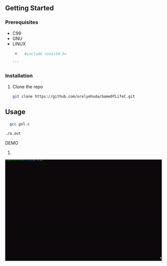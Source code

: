 
<!-- GETTING STARTED -->
## Getting Started



### Prerequisites

* C99
* GNU
* LINUX 
   *   ```sh
         #include <unistd.h>
      ```


### Installation

1. Clone the repo
   ```sh
   git clone https://github.com/orelyehuda/GameOfLifeC.git
   ```
   

<!-- USAGE-->
## Usage
 ```sh
   gcc gol.c
```
   ```sh
   ./a.out
   ```


DEMO

1.
![](sample1.gif)
